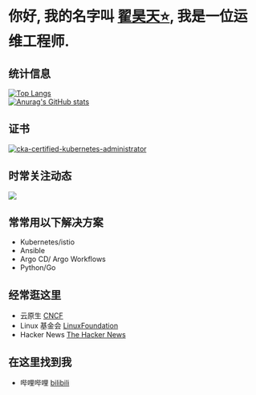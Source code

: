# 你好,  我的名字叫 [翟昊天⭐](https://github.com/Zhaikuku?tab=stars), 我是一位运维工程师.
## 统计信息
[![Top Langs](https://github-readme-stats.vercel.app/api/top-langs/?username=Zhaikuku&layout=compact&card_width=400&locale=cn&theme=aura)](https://github.com/anuraghazra/github-readme-stats) <br />
[![Anurag's GitHub stats](https://github-readme-stats.vercel.app/api?username=Zhaikuku&show_icons=true&theme=radical&locale=cn)](https://github.com/anuraghazra/github-readme-stats)
## 证书
[![cka-certified-kubernetes-administrator](https://user-images.githubusercontent.com/4213435/183928214-d775ab88-2034-47b5-beba-2ec083462629.png)](https://www.credly.com/badges/c873f78e-5c00-490a-89c4-064fd39378cf/public_url)
## 时常关注动态
<a href="https://github.com/anuraghazra/github-readme-stats">
  <img align="center" src="https://github-readme-stats.vercel.app/api/pin/?username=akuity&repo=awesome-argo" />
</a>



## 常常用以下解决方案
- Kubernetes/istio
- Ansible
- Argo CD/ Argo Workflows
- Python/Go

## 经常逛这里
- 云原生 [CNCF](https://www.cncf.io) 
- Linux 基金会 [LinuxFoundation](https://www.linuxfoundation.org)
- Hacker News [The Hacker News](https://thehackernews.com)

## 在这里找到我
- 哔哩哔哩 [bilibili](https://space.bilibili.com/387156712)
